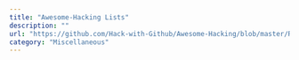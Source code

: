 ```yaml
---
title: "Awesome-Hacking Lists"
description: ""
url: "https://github.com/Hack-with-Github/Awesome-Hacking/blob/master/README.md"
category: "Miscellaneous"
---
```

